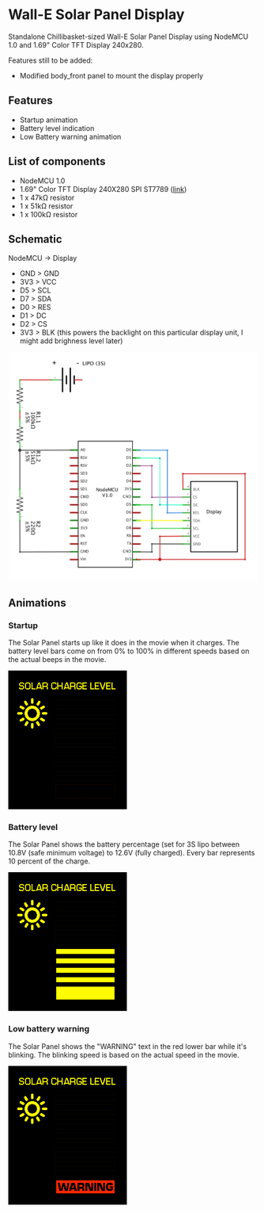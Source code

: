 # Wall-E Solar Panel Display
Standalone Chillibasket-sized Wall-E Solar Panel Display using NodeMCU 1.0 and 1.69" Color TFT Display 240x280.

Features still to be added:

* Modified body_front panel to mount the display properly

## Features
* Startup animation
* Battery level indication
* Low Battery warning animation

## List of components

* NodeMCU 1.0
* 1.69" Color TFT Display 240X280 SPI ST7789 ([link](https://s.click.aliexpress.com/e/_EySYptH ))
* 1 x 47kΩ resistor
* 1 x 51kΩ resistor
* 1 x 100kΩ resistor 


## Schematic

NodeMCU -> Display

* GND > GND
* 3V3 > VCC
* D5 > SCL
* D7 > SDA
* D0 > RES
* D1 > DC
* D2 > CS
* 3V3 > BLK (this powers the backlight on this particular display unit, I might add brighness level later) 

![](images/Schematic.jpg)

## Animations

### Startup

The Solar Panel starts up like it does in the movie when it charges. The battery level bars come on from 0% to 100% in different speeds based on the actual beeps in the movie.

![](images/Startup.gif)

### Battery level

The Solar Panel shows the battery percentage (set for 3S lipo between 10.8V (safe minimum voltage) to 12.6V (fully charged). Every bar represents 10 percent of the charge.

![](images/BatteryLevel.gif)

### Low battery warning

The Solar Panel shows the "WARNING" text in the red lower bar while it's blinking. The blinking speed is based on the actual speed in the movie.

![](images/Warning.gif)